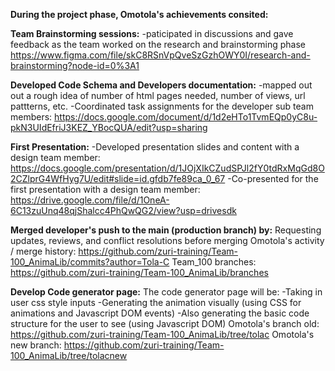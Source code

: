 **During the project phase, Omotola's achievements consited:**

**Team Brainstorming sessions:** 
    -paticipated in discussions and gave feedback as the team worked on the research and brainstorming phase
    https://www.figma.com/file/skC8RSnVpQveSzGzhOWY0I/research-and-brainstorming?node-id=0%3A1
    
    
**Developed Code Schema and Developers documentation:**
  -mapped out out a rough idea of number of html pages needed, number of views, url pattterns, etc.
  -Coordinated  task assignments for the developer sub team members:
  https://docs.google.com/document/d/1d2eHTo1TvmEQp0yC8u-pkN3UIdEfriJ3KEZ_YBocQUA/edit?usp=sharing 
  
**First Presentation:**
  -Developed presentation slides and content with a design team member:
  https://docs.google.com/presentation/d/1JOjXIkCZudSPJl2fY0tdRxMqGd8O2CZlprG4WfHyg7U/edit#slide=id.gfdb7fe89ca_0_67
  -Co-presented for the first presentation with a design team member:
  https://drive.google.com/file/d/1OneA-6C13zuUnq48qjShalcc4PhQwQG2/view?usp=drivesdk 
  
  
**Merged developer's push to the main (production branch) by:**
Requesting updates, reviews, and conflict resolutions before merging
Omotola's activity / merge history: https://github.com/zuri-training/Team-100_AnimaLib/commits?author=Tola-C
Team_100 branches: https://github.com/zuri-training/Team-100_AnimaLib/branches

**Develop Code generator page:** The code generator page will be:
  -Taking in user css style inputs 
  -Generating the animation visually (using CSS for animations and Javascript DOM events)
  -Also generating the basic code structure for the user to see (using Javascript DOM)
  Omotola's branch old: https://github.com/zuri-training/Team-100_AnimaLib/tree/tolac
  Omotola's new branch: https://github.com/zuri-training/Team-100_AnimaLib/tree/tolacnew
